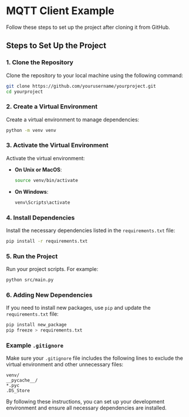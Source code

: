 # MQTT Client Example

Follow these steps to set up the project after cloning it from GitHub.

## Steps to Set Up the Project

### 1. Clone the Repository

Clone the repository to your local machine using the following command:

```bash
git clone https://github.com/yourusername/yourproject.git
cd yourproject
```

### 2. Create a Virtual Environment

Create a virtual environment to manage dependencies:

```bash
python -m venv venv
```

### 3. Activate the Virtual Environment

Activate the virtual environment:

- **On Unix or MacOS**:

  ```bash
  source venv/bin/activate
  ```

- **On Windows**:
  ```bash
  venv\Scripts\activate
  ```

### 4. Install Dependencies

Install the necessary dependencies listed in the `requirements.txt` file:

```bash
pip install -r requirements.txt
```

### 5. Run the Project

Run your project scripts. For example:

```bash
python src/main.py
```

### 6. Adding New Dependencies

If you need to install new packages, use `pip` and update the `requirements.txt` file:

```bash
pip install new_package
pip freeze > requirements.txt
```

### Example `.gitignore`

Make sure your `.gitignore` file includes the following lines to exclude the virtual environment and other unnecessary files:

```gitignore
venv/
__pycache__/
*.pyc
.DS_Store
```

By following these instructions, you can set up your development environment and ensure all necessary dependencies are installed.
